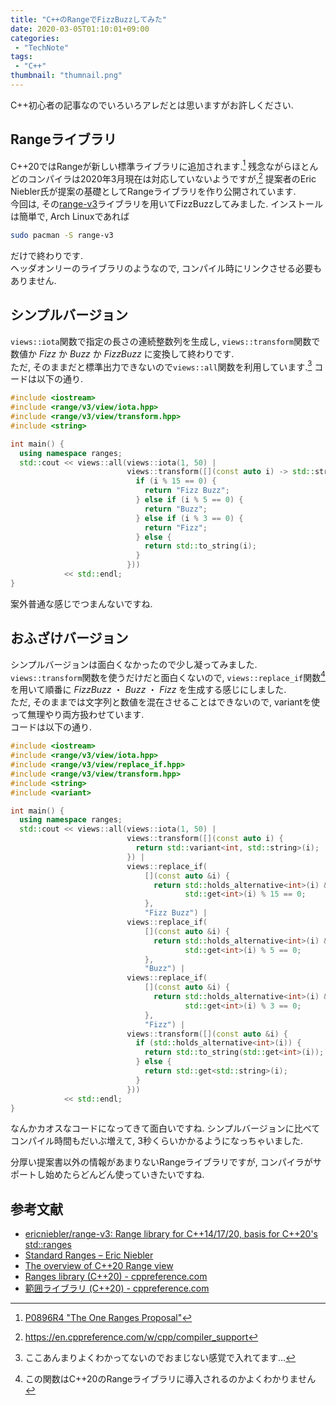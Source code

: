 ```yaml
---
title: "C++のRangeでFizzBuzzしてみた"
date: 2020-03-05T01:10:01+09:00
categories:
 - "TechNote"
tags:
 - "C++"
thumbnail: "thumnail.png"
---
```


C++初心者の記事なのでいろいろアレだとは思いますがお許しください.

## Rangeライブラリ
C++20ではRangeが新しい標準ライブラリに追加されます.[^0]
残念ながらほとんどのコンパイラは2020年3月現在は対応していないようですが,[^1] 提案者のEric Niebler氏が提案の基礎としてRangeライブラリを作り公開されています.  
今回は, その[range-v3](https://github.com/ericniebler/range-v3)ライブラリを用いてFizzBuzzしてみました.
インストールは簡単で, Arch Linuxであれば

```bash
sudo pacman -S range-v3
```

だけで終わりです.  
ヘッダオンリーのライブラリのようなので, コンパイル時にリンクさせる必要もありません.

## シンプルバージョン
`views::iota`関数で指定の長さの連続整数列を生成し, `views::transform`関数で数値か *Fizz* か *Buzz* か *FizzBuzz* に変換して終わりです.  
ただ, そのままだと標準出力できないので`views::all`関数を利用しています.[^2]
コードは以下の通り.

```C++
#include <iostream>
#include <range/v3/view/iota.hpp>
#include <range/v3/view/transform.hpp>
#include <string>

int main() {
  using namespace ranges;
  std::cout << views::all(views::iota(1, 50) |
                          views::transform([](const auto i) -> std::string {
                            if (i % 15 == 0) {
                              return "Fizz Buzz";
                            } else if (i % 5 == 0) {
                              return "Buzz";
                            } else if (i % 3 == 0) {
                              return "Fizz";
                            } else {
                              return std::to_string(i);
                            }
                          }))
            << std::endl;
}
```

案外普通な感じでつまんないですね.

## おふざけバージョン
シンプルバージョンは面白くなかったので少し凝ってみました.
`views::transform`関数を使うだけだと面白くないので, `views::replace_if`関数[^3]を用いて順番に *FizzBuzz* ・ *Buzz* ・ *Fizz* を生成する感じにしました.  
ただ, そのままでは文字列と数値を混在させることはできないので, variantを使って無理やり両方扱わせています.  
コードは以下の通り.

```C++
#include <iostream>
#include <range/v3/view/iota.hpp>
#include <range/v3/view/replace_if.hpp>
#include <range/v3/view/transform.hpp>
#include <string>
#include <variant>

int main() {
  using namespace ranges;
  std::cout << views::all(views::iota(1, 50) |
                          views::transform([](const auto i) {
                            return std::variant<int, std::string>(i);
                          }) |
                          views::replace_if(
                              [](const auto &i) {
                                return std::holds_alternative<int>(i) &&
                                       std::get<int>(i) % 15 == 0;
                              },
                              "Fizz Buzz") |
                          views::replace_if(
                              [](const auto &i) {
                                return std::holds_alternative<int>(i) &&
                                       std::get<int>(i) % 5 == 0;
                              },
                              "Buzz") |
                          views::replace_if(
                              [](const auto &i) {
                                return std::holds_alternative<int>(i) &&
                                       std::get<int>(i) % 3 == 0;
                              },
                              "Fizz") |
                          views::transform([](const auto &i) {
                            if (std::holds_alternative<int>(i)) {
                              return std::to_string(std::get<int>(i));
                            } else {
                              return std::get<std::string>(i);
                            }
                          }))
            << std::endl;
}
```

なんかカオスなコードになってきて面白いですね.
シンプルバージョンに比べてコンパイル時間もだいぶ増えて, 3秒くらいかかるようになっちゃいました.

分厚い提案書以外の情報があまりないRangeライブラリですが, コンパイラがサポートし始めたらどんどん使っていきたいですね.

## 参考文献
* [ericniebler/range-v3: Range library for C++14/17/20, basis for C++20's std::ranges](https://github.com/ericniebler/range-v3)
* [Standard Ranges – Eric Niebler](http://ericniebler.com/2018/12/05/standard-ra.nges/)
* [The overview of C++20 Range view](https://ezoeryou.github.io/blog/article/2019-01-10-range-view.html)
* [Ranges library (C++20) - cppreference.com](https://en.cppreference.com/w/cpp/ranges)
* [範囲ライブラリ (C++20) - cppreference.com](https://ja.cppreference.com/w/cpp/ranges)

[^0]: [P0896R4 "The One Ranges Proposal"](http://www.open-std.org/jtc1/sc22/wg21/docs/papers/2018/p0896r4.pdf)
[^1]: https://en.cppreference.com/w/cpp/compiler_support
[^2]: ここあんまりよくわかってないのでおまじない感覚で入れてます...
[^3]: この関数はC++20のRangeライブラリに導入されるのかよくわかりません
